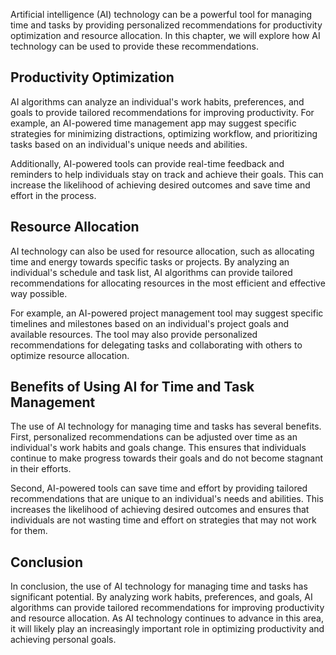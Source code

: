 

Artificial intelligence (AI) technology can be a powerful tool for managing time and tasks by providing personalized recommendations for productivity optimization and resource allocation. In this chapter, we will explore how AI technology can be used to provide these recommendations.

Productivity Optimization
-------------------------

AI algorithms can analyze an individual's work habits, preferences, and goals to provide tailored recommendations for improving productivity. For example, an AI-powered time management app may suggest specific strategies for minimizing distractions, optimizing workflow, and prioritizing tasks based on an individual's unique needs and abilities.

Additionally, AI-powered tools can provide real-time feedback and reminders to help individuals stay on track and achieve their goals. This can increase the likelihood of achieving desired outcomes and save time and effort in the process.

Resource Allocation
-------------------

AI technology can also be used for resource allocation, such as allocating time and energy towards specific tasks or projects. By analyzing an individual's schedule and task list, AI algorithms can provide tailored recommendations for allocating resources in the most efficient and effective way possible.

For example, an AI-powered project management tool may suggest specific timelines and milestones based on an individual's project goals and available resources. The tool may also provide personalized recommendations for delegating tasks and collaborating with others to optimize resource allocation.

Benefits of Using AI for Time and Task Management
-------------------------------------------------

The use of AI technology for managing time and tasks has several benefits. First, personalized recommendations can be adjusted over time as an individual's work habits and goals change. This ensures that individuals continue to make progress towards their goals and do not become stagnant in their efforts.

Second, AI-powered tools can save time and effort by providing tailored recommendations that are unique to an individual's needs and abilities. This increases the likelihood of achieving desired outcomes and ensures that individuals are not wasting time and effort on strategies that may not work for them.

Conclusion
----------

In conclusion, the use of AI technology for managing time and tasks has significant potential. By analyzing work habits, preferences, and goals, AI algorithms can provide tailored recommendations for improving productivity and resource allocation. As AI technology continues to advance in this area, it will likely play an increasingly important role in optimizing productivity and achieving personal goals.
